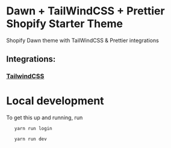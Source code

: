 # Dawn + TailWindCSS + Prettier Shopify Starter Theme

Shopify Dawn theme with TailWindCSS &amp; Prettier integrations

## Integrations:
### [TailwindCSS](https://tailwindcss.com/)

# Local development

To get this up and running, run
```
   yarn run login

   yarn run dev
```
